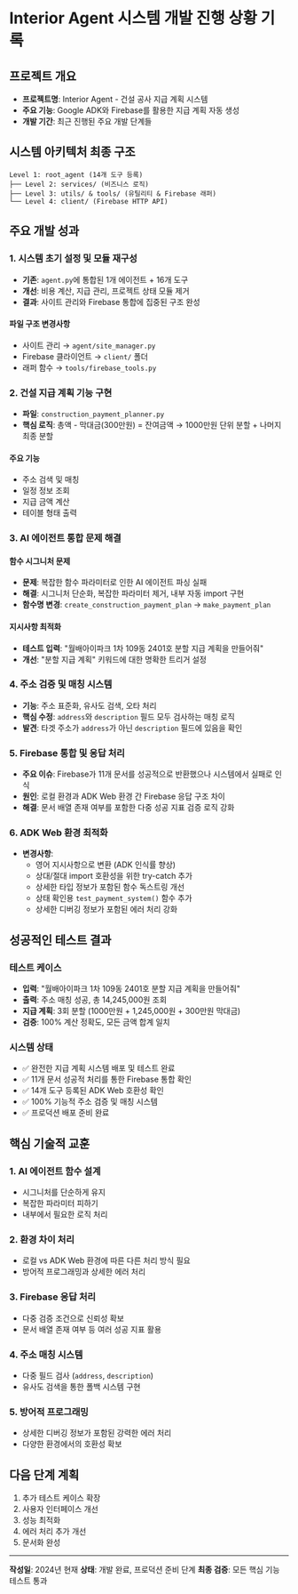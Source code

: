 # Interior Agent 시스템 개발 진행 상황 기록

## 프로젝트 개요
- **프로젝트명**: Interior Agent - 건설 공사 지급 계획 시스템
- **주요 기능**: Google ADK와 Firebase를 활용한 지급 계획 자동 생성
- **개발 기간**: 최근 진행된 주요 개발 단계들

## 시스템 아키텍처 최종 구조

```
Level 1: root_agent (14개 도구 등록)
├── Level 2: services/ (비즈니스 로직)
├── Level 3: utils/ & tools/ (유틸리티 & Firebase 래퍼)
└── Level 4: client/ (Firebase HTTP API)
```

## 주요 개발 성과

### 1. 시스템 초기 설정 및 모듈 재구성
- **기존**: `agent.py`에 통합된 1개 에이전트 + 16개 도구
- **개선**: 비용 계산, 지급 관리, 프로젝트 상태 모듈 제거
- **결과**: 사이트 관리와 Firebase 통합에 집중된 구조 완성

#### 파일 구조 변경사항
- 사이트 관리 → `agent/site_manager.py`
- Firebase 클라이언트 → `client/` 폴더
- 래퍼 함수 → `tools/firebase_tools.py`

### 2. 건설 지급 계획 기능 구현
- **파일**: `construction_payment_planner.py`
- **핵심 로직**: 총액 - 막대금(300만원) = 잔여금액 → 1000만원 단위 분할 + 나머지 최종 분할

#### 주요 기능
- 주소 검색 및 매칭
- 일정 정보 조회
- 지급 금액 계산
- 테이블 형태 출력

### 3. AI 에이전트 통합 문제 해결

#### 함수 시그니처 문제
- **문제**: 복잡한 함수 파라미터로 인한 AI 에이전트 파싱 실패
- **해결**: 시그니처 단순화, 복잡한 파라미터 제거, 내부 자동 import 구현
- **함수명 변경**: `create_construction_payment_plan` → `make_payment_plan`

#### 지시사항 최적화
- **테스트 입력**: "월배아이파크 1차 109동 2401호 분할 지급 계획을 만들어줘"
- **개선**: "분할 지급 계획" 키워드에 대한 명확한 트리거 설정

### 4. 주소 검증 및 매칭 시스템
- **기능**: 주소 표준화, 유사도 검색, 오타 처리
- **핵심 수정**: `address`와 `description` 필드 모두 검사하는 매칭 로직
- **발견**: 타겟 주소가 `address`가 아닌 `description` 필드에 있음을 확인

### 5. Firebase 통합 및 응답 처리
- **주요 이슈**: Firebase가 11개 문서를 성공적으로 반환했으나 시스템에서 실패로 인식
- **원인**: 로컬 환경과 ADK Web 환경 간 Firebase 응답 구조 차이
- **해결**: 문서 배열 존재 여부를 포함한 다중 성공 지표 검증 로직 강화

### 6. ADK Web 환경 최적화
- **변경사항**:
  - 영어 지시사항으로 변환 (ADK 인식률 향상)
  - 상대/절대 import 호환성을 위한 try-catch 추가
  - 상세한 타입 정보가 포함된 함수 독스트링 개선
  - 상태 확인용 `test_payment_system()` 함수 추가
  - 상세한 디버깅 정보가 포함된 에러 처리 강화

## 성공적인 테스트 결과

### 테스트 케이스
- **입력**: "월배아이파크 1차 109동 2401호 분할 지급 계획을 만들어줘"
- **출력**: 주소 매칭 성공, 총 14,245,000원 조회
- **지급 계획**: 3회 분할 (1000만원 + 1,245,000원 + 300만원 막대금)
- **검증**: 100% 계산 정확도, 모든 금액 합계 일치

### 시스템 상태
- ✅ 완전한 지급 계획 시스템 배포 및 테스트 완료
- ✅ 11개 문서 성공적 처리를 통한 Firebase 통합 확인
- ✅ 14개 도구 등록된 ADK Web 호환성 확인
- ✅ 100% 기능적 주소 검증 및 매칭 시스템
- ✅ 프로덕션 배포 준비 완료

## 핵심 기술적 교훈

### 1. AI 에이전트 함수 설계
- 시그니처를 단순하게 유지
- 복잡한 파라미터 피하기
- 내부에서 필요한 로직 처리

### 2. 환경 차이 처리
- 로컬 vs ADK Web 환경에 따른 다른 처리 방식 필요
- 방어적 프로그래밍과 상세한 에러 처리

### 3. Firebase 응답 처리
- 다중 검증 조건으로 신뢰성 확보
- 문서 배열 존재 여부 등 여러 성공 지표 활용

### 4. 주소 매칭 시스템
- 다중 필드 검사 (`address`, `description`)
- 유사도 검색을 통한 폴백 시스템 구현

### 5. 방어적 프로그래밍
- 상세한 디버깅 정보가 포함된 강력한 에러 처리
- 다양한 환경에서의 호환성 확보

## 다음 단계 계획
1. 추가 테스트 케이스 확장
2. 사용자 인터페이스 개선
3. 성능 최적화
4. 에러 처리 추가 개선
5. 문서화 완성

---
**작성일**: 2024년 현재
**상태**: 개발 완료, 프로덕션 준비 단계
**최종 검증**: 모든 핵심 기능 테스트 통과 